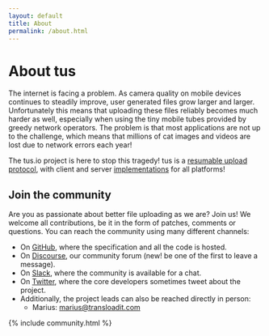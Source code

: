 ```yaml
---
layout: default
title: About
permalink: /about.html
---
```


# About tus

The internet is facing a problem. As camera quality on mobile devices continues to steadily improve,
user generated files grow larger and larger. Unfortunately this means that
uploading these files reliably becomes much harder as well, especially when using the tiny
mobile tubes provided by greedy network operators. The problem is that most
applications are not up to the challenge, which means that millions of cat images
and videos are lost due to network errors each year!

The tus.io project is here to stop this tragedy! tus is a [resumable
upload protocol](protocols/resumable-upload.html), with client and server
[implementations](implementations.html) for all platforms!

## Join the community

Are you as passionate about better file uploading as we are? Join us! We welcome all
contributions, be it in the form of patches, comments or questions. You can reach the community using many different channels:

- On [GitHub](https://github.com/tus), where the specification and all the code is hosted.
- On [Discourse](https://community.transloadit.com/c/tus), our community forum (new! be one of the first to leave a message).
- On [Slack](https://slackin-xgybtegrsh.now.sh), where the community is available for a chat.
- On [Twitter](https://twitter.com/tus_io), where the core developers sometimes tweet about the project.
- Additionally, the project leads can also be reached directly in person:
  - Marius: [marius@transloadit.com](mailto:marius@transloadit.com)

<!-- Use `make build-community` to fetch latest authors -->

{% include community.html %}
